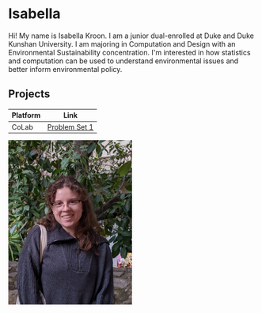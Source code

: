 # Isabella

Hi! My name is Isabella Kroon. I am a junior dual-enrolled at Duke and Duke Kunshan University. I am majoring in Computation and Design with an Environmental Sustainability concentration. I'm interested in how statistics and computation can be used to understand environmental issues and better inform environmental policy.

## Projects

| Platform | Link |
| ------- | ------- |
| CoLab | [Problem Set 1](https://github.com/Rising-Stars-by-Sunshine/Isabella/blob/main/Problem%20Set%201/Isabella_Problem_Set_1_Demo_Ethereum_Blockchain_API.ipynb) |

<img src="./image/MyPhoto.jpg" width="250" />



